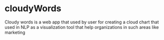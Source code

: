 # cloudyWords
Cloudy words is a web app that used by user for creating a cloud chart that used in NLP as a visualization tool that help organizations in such areas like marketing
